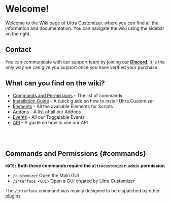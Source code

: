 # Welcome!
Welcome to the Wiki page of Ultra Customizer, where you can find all the information and documentation. You can navigate the wiki using the sidebar on the right.
<br>

## Contact
You can communicate with our support team by joining our **[Discord](https://discord.gg/3JuHDm8)**. It is the only way we can give you support once you have verified your purchase.
<br>

## What can you find on the wiki?
- [Commands and Permissions](/wiki/overview#commands) - The list of commands
- [Installation Guide](/wiki/installation) - A quick guide on how to install Ultra Customizer
- [Elements](/wiki/elements) - All the available Elements for Scripts
- [Addons](/wiki/addons) - A list of all our Addons
- [Events](/wiki/events) - All our Toggelable Events
- [API](/wiki/api) - A guide on how to use our API
<br>
<br>

## Commands and Permissions {#commands}

**`NOTE:` Both these commands require the `ultracustomizer.admin` permission**
<br>

* `/customizer`
  Open the Main GUI
* `/interface <GUI>`
  Open a GUI created by Ultra Customizer
  <br>

The `/interface` command was mainly designed to be dispatched by other plugins
